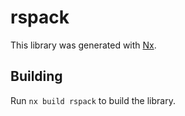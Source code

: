 # rspack

This library was generated with [Nx](https://nx.dev).

## Building

Run `nx build rspack` to build the library.
